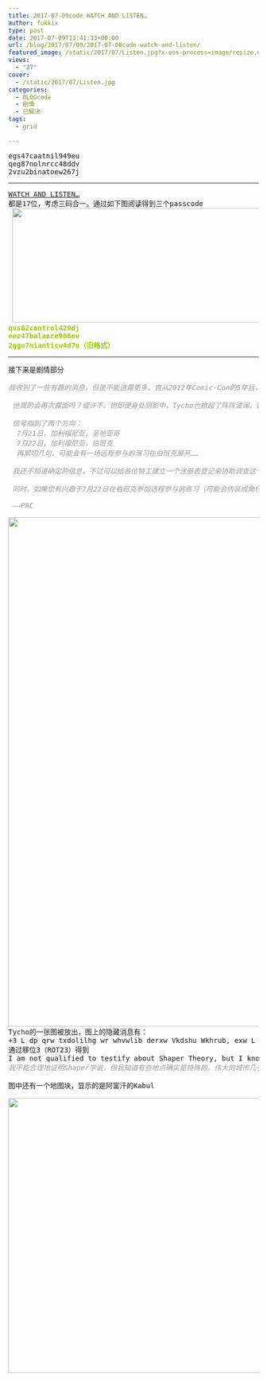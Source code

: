 ```yaml
---
title: 2017-07-09code WATCH AND LISTEN…
author: fukkix
type: post
date: 2017-07-09T13:41:33+00:00
url: /blog/2017/07/09/2017-07-08code-watch-and-listen/
featured_image: /static/2017/07/Listen.jpg?x-oss-process=image/resize,m_fill,w_700,h_220
views:
  - "27"
cover:
  - /static/2017/07/Listen.jpg
categories:
  - BLOGcode
  - 剧情
  - 已解决
tags:
  - grid

---
```

<pre>egs47caatnil949eu
qeg87nolnrcc48ddv
2vzu2binatoew267j<!--more--></pre>

* * *

<pre><a href="http://investigate.ingress.com/2017/07/09/watch-and-listen/">WATCH AND LISTEN…</a>
都是17位，考虑三码合一。通过如下图阅读得到三个passcode
 <img class="alignnone size-full wp-image-489" src="/static/2017/07/code.jpg" alt="" width="776" height="230" srcset="/static/2017/07/code.jpg 776w, /static/2017/07/code.jpg?x-oss-process=image/resize,m_fill,w_300,h_89 300w, /static/2017/07/code.jpg?x-oss-process=image/resize,m_fill,w_768,h_228 768w" sizes="(max-width: 776px) 100vw, 776px" />
<span style="color: #99cc00;"><strong>qvs82control429dj</strong></span>
<span style="color: #99cc00;"><strong>eez47balance986ev</strong></span>
<span style="color: #99cc00;"><strong>2ggu7nianticw4d7u（旧格式）
</strong></span></pre>

* * *

<pre>接下来是剧情部分

<span style="color: #999999;"><em>我收到了一些有趣的消息，但是不能透露更多。自从2012年Comic-Con的5年后，Tycho可能会再次现身——至少我听到某个Niantic研究人员是这么说的。</em></span>

<span style="color: #999999;"><em> 他真的会再次露面吗？或许不。但即便身处阴影中，Tycho也掀起了阵阵波澜。我还知道这个难以捉摸的重要研究人员会试图联系……</em></span>

<span style="color: #999999;"><em> 信号指到了两个方向：</em></span>
 <span style="color: #999999;"><em> 7月21日，加利福尼亚，圣地亚哥</em></span>
 <span style="color: #999999;"><em> 7月22日，加利福尼亚，伯班克</em></span>
 <span style="color: #999999;"><em> 再絮叨几句，可能会有一场远程参与的演习在伯班克展开……</em></span>

<span style="color: #999999;"><em> 我还不知道确定的信息，不过可以给各位特工建立一个注册表登记来协助调查这个“RPE”或者“RPG”。</em></span>

<span style="color: #999999;"><em> 同时，如果您有兴趣于7月22日在伯班克参加远程参与的练习（可能会伪装成角色扮演游戏），可以留言告诉我。</em></span>

<span style="color: #999999;"><em> ——PAC</em></span>

<a href="/static/2017/07/Listen.jpg"><img class="alignnone size-large wp-image-483" src="/static/2017/07/Listen.jpg?x-oss-process=image/resize,m_fill,w_663,h_1024" alt="" width="663" height="1024" srcset="/static/2017/07/Listen.jpg 1800w, /static/2017/07/Listen.jpg?x-oss-process=image/resize,m_fill,w_194,h_300 194w, /static/2017/07/Listen.jpg?x-oss-process=image/resize,m_fill,w_768,h_1187 768w, /static/2017/07/Listen.jpg?x-oss-process=image/resize,m_fill,w_663,h_1024 663w" sizes="(max-width: 663px) 100vw, 663px" /></a>
Tycho的一张图被放出，图上的隐藏消息有：
+3 L dp qrw txdolilhg wr whvwlib derxw Vkdshu Wkhrub, exw L nqrz wkdw vrph sodfhv duh vshfldo. Juhdw Flwlhv duh qhduob dozdbv irxqghg rq sodfhv wkdw duh vwurqj zlwk d fhuwdlq wbsh ri AP. qldqwlfsurmhfw.frp
通过移位3（ROT23）得到
I am not qualified to testify about Shaper Theory, but I know that some places are special. Great Cities are nearly always founded on places that are strong with a certain type of XM. nianticproject.com
<em><span style="color: #999999;">我不能合理地证明Shaper学说，但我知道有些地点确实是特殊的。伟大的城市几乎都是建立在具有某种强大XM的地域之上。nianticproject.com</span></em>

图中还有一个地图块，显示的是阿富汗的Kabul

<a href="/static/2017/07/20170709200825.png"><img class="alignnone size-full wp-image-486" src="/static/2017/07/20170709200825.png" alt="" width="633" height="553" srcset="/static/2017/07/20170709200825.png 633w, /static/2017/07/20170709200825.png?x-oss-process=image/resize,m_fill,w_300,h_262 300w" sizes="(max-width: 633px) 100vw, 633px" /></a></pre>

&nbsp;